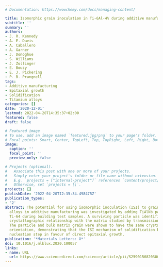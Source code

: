 ```yaml
---
# Documentation: https://wowchemy.com/docs/managing-content/

title: Isomorphic grain inoculation in Ti-6Al-4V during additive manufacturing
subtitle: ''
summary: ''
authors:
- J. R. Kennedy
- A. E. Davis
- A. Caballero
- A. Garner
- J. Donoghue
- S. Williams
- J. Zollinger
- E. Bouzy
- E. J. Pickering
- P. B. Prangnell
tags:
- Additive manufacturing
- Epitaxial growth
- Solidification
- Titanium alloys
categories: []
date: '2020-12-01'
lastmod: 2022-04-20T14:35:37+02:00
featured: false
draft: false

# Featured image
# To use, add an image named `featured.jpg/png` to your page's folder.
# Focal points: Smart, Center, TopLeft, Top, TopRight, Left, Right, BottomLeft, Bottom, BottomRight.
image:
  caption: ''
  focal_point: ''
  preview_only: false

# Projects (optional).
#   Associate this post with one or more of your projects.
#   Simply enter your project's folder or file name without extension.
#   E.g. `projects = ["internal-project"]` references `content/project/deep-learning/index.md`.
#   Otherwise, set `projects = []`.
projects: []
publishDate: '2022-04-20T12:35:34.498475Z'
publication_types:
- '2'
abstract: The potential for using isomorphic inoculation (ISI) to grain refine titanium
  alloys in additive manufacturing was investigated by adding TiAlNb particles to
  Ti-64 during building test samples. A surviving particle was identified and its
  crystallographic relationship with the matrix studied by transmission Kikuchi diffraction.
  The particle and bulk matrix grain were shown to have the same crystallographic
  orientation, demonstrating that the ISI mechanism of solidification bypasses the
  nucleation step in favour of direct epitaxial growth.
publication: '*Materials Letters: X*'
doi: 10.1016/j.mlblux.2020.100057
links:
- name: URL
  url: https://www.sciencedirect.com/science/article/pii/S259015082030020X
---
```

